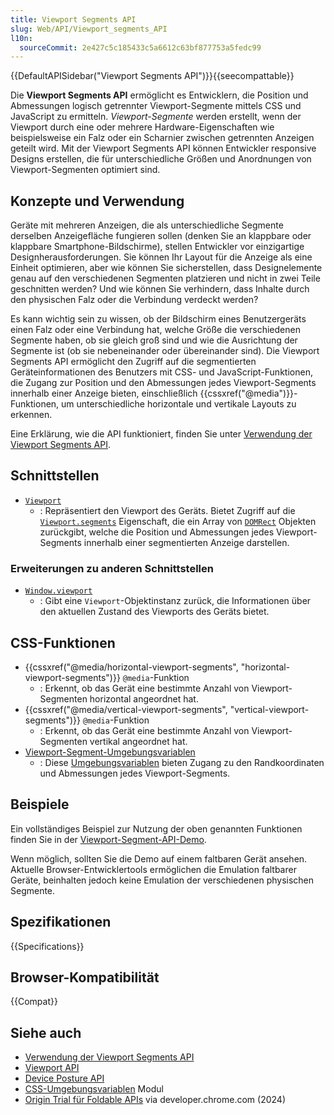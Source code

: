 ```yaml
---
title: Viewport Segments API
slug: Web/API/Viewport_segments_API
l10n:
  sourceCommit: 2e427c5c185433c5a6612c63bf877753a5fedc99
---
```


{{DefaultAPISidebar("Viewport Segments API")}}{{seecompattable}}

Die **Viewport Segments API** ermöglicht es Entwicklern, die Position und Abmessungen logisch getrennter Viewport-Segmente mittels CSS und JavaScript zu ermitteln. _Viewport-Segmente_ werden erstellt, wenn der Viewport durch eine oder mehrere Hardware-Eigenschaften wie beispielsweise ein Falz oder ein Scharnier zwischen getrennten Anzeigen geteilt wird. Mit der Viewport Segments API können Entwickler responsive Designs erstellen, die für unterschiedliche Größen und Anordnungen von Viewport-Segmenten optimiert sind.

## Konzepte und Verwendung

Geräte mit mehreren Anzeigen, die als unterschiedliche Segmente derselben Anzeigefläche fungieren sollen (denken Sie an klappbare oder klappbare Smartphone-Bildschirme), stellen Entwickler vor einzigartige Designherausforderungen. Sie können Ihr Layout für die Anzeige als eine Einheit optimieren, aber wie können Sie sicherstellen, dass Designelemente genau auf den verschiedenen Segmenten platzieren und nicht in zwei Teile geschnitten werden? Und wie können Sie verhindern, dass Inhalte durch den physischen Falz oder die Verbindung verdeckt werden?

Es kann wichtig sein zu wissen, ob der Bildschirm eines Benutzergeräts einen Falz oder eine Verbindung hat, welche Größe die verschiedenen Segmente haben, ob sie gleich groß sind und wie die Ausrichtung der Segmente ist (ob sie nebeneinander oder übereinander sind). Die Viewport Segments API ermöglicht den Zugriff auf die segmentierten Geräteinformationen des Benutzers mit CSS- und JavaScript-Funktionen, die Zugang zur Position und den Abmessungen jedes Viewport-Segments innerhalb einer Anzeige bieten, einschließlich {{cssxref("@media")}}-Funktionen, um unterschiedliche horizontale und vertikale Layouts zu erkennen.

Eine Erklärung, wie die API funktioniert, finden Sie unter [Verwendung der Viewport Segments API](/de/docs/Web/API/Viewport_segments_API/Using).

## Schnittstellen

- [`Viewport`](/de/docs/Web/API/Viewport)
  - : Repräsentiert den Viewport des Geräts. Bietet Zugriff auf die [`Viewport.segments`](/de/docs/Web/API/Viewport/segments) Eigenschaft, die ein Array von [`DOMRect`](/de/docs/Web/API/DOMRect) Objekten zurückgibt, welche die Position und Abmessungen jedes Viewport-Segments innerhalb einer segmentierten Anzeige darstellen.

### Erweiterungen zu anderen Schnittstellen

- [`Window.viewport`](/de/docs/Web/API/Window/viewport)
  - : Gibt eine `Viewport`-Objektinstanz zurück, die Informationen über den aktuellen Zustand des Viewports des Geräts bietet.

## CSS-Funktionen

- {{cssxref("@media/horizontal-viewport-segments", "horizontal-viewport-segments")}} `@media`-Funktion
  - : Erkennt, ob das Gerät eine bestimmte Anzahl von Viewport-Segmenten horizontal angeordnet hat.
- {{cssxref("@media/vertical-viewport-segments", "vertical-viewport-segments")}} `@media`-Funktion
  - : Erkennt, ob das Gerät eine bestimmte Anzahl von Viewport-Segmenten vertikal angeordnet hat.
- [Viewport-Segment-Umgebungsvariablen](/de/docs/Web/CSS/env#viewport-segment-width)
  - : Diese [Umgebungsvariablen](/de/docs/Web/CSS/CSS_environment_variables/Using_environment_variables) bieten Zugang zu den Randkoordinaten und Abmessungen jedes Viewport-Segments.

## Beispiele

Ein vollständiges Beispiel zur Nutzung der oben genannten Funktionen finden Sie in der [Viewport-Segment-API-Demo](https://mdn.github.io/dom-examples/viewport-segments-api/).

Wenn möglich, sollten Sie die Demo auf einem faltbaren Gerät ansehen. Aktuelle Browser-Entwicklertools ermöglichen die Emulation faltbarer Geräte, beinhalten jedoch keine Emulation der verschiedenen physischen Segmente.

## Spezifikationen

{{Specifications}}

## Browser-Kompatibilität

{{Compat}}

## Siehe auch

- [Verwendung der Viewport Segments API](/de/docs/Web/API/Viewport_segments_API/Using)
- [Viewport API](/de/docs/Web/API/Viewport_API)
- [Device Posture API](/de/docs/Web/API/Device_Posture_API)
- [CSS-Umgebungsvariablen](/de/docs/Web/CSS/CSS_environment_variables) Modul
- [Origin Trial für Foldable APIs](https://developer.chrome.com/blog/foldable-apis-ot) via developer.chrome.com (2024)
